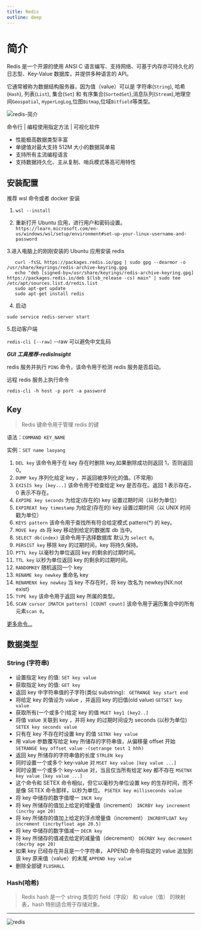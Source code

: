 ```yaml
---
title: Redis
outline: deep
---
```


# 简介

Redis 是一个开源的使用 ANSI C 语言编写、支持网络、可基于内存亦可持久化的日志型、Key-Value 数据库，并提供多种语言的 API。

它通常被称为数据结构服务器，因为值（value）可以是 字符串(`String`), 哈希(`Hash`), 列表(`List`), 集合(`Set`) 和 有序集合(`SortedSet`),消息队列(`Stream`),地理空间`Geospatial`, `HyperLogLog`,位图`Bitmap`,位域`Bitfield`等类型。

![redis-简介](/assets/images/redis-简介.png)

命令行 | 编程使用指定方法 | 可视化软件

- 性能极高数据类型丰富
- 单键值对最大支持 512M 大小的数据简单易
- 支持所有主流编程语言
- 支持数据持久化、主从复制、哨兵模式等高可用特性

## 安装配置

推荐 wsl 命令或者 docker 安装

1. `wsl --install`

2. 重新打开 Ubuntu 应用，进行用户和密码设置。
   `https://learn.microsoft.com/en-us/windows/wsl/setup/environment#set-up-your-linux-username-and-password`

3.进入电脑上的刚刚安装的 Ubuntu 应用安装 redis

```shell
   curl -fsSL https://packages.redis.io/gpg | sudo gpg --dearmor -o /usr/share/keyrings/redis-archive-keyring.gpg
   echo "deb [signed-by=/usr/share/keyrings/redis-archive-keyring.gpg] https://packages.redis.io/deb $(lsb_release -cs) main" | sudo tee /etc/apt/sources.list.d/redis.list
   sudo apt-get update
   sudo apt-get install redis
```

4. 启动

`sudo service redis-server start`

5.启动客户端

`redis-cli [--raw]` --raw 可以避免中文乱码

**_GUI 工具推荐-redisInsight_**

redis 服务并执行 `PING` 命令，该命令用于检测 redis 服务是否启动。

远程 redis 服务上执行命令

`redis-cli -h host -p port -a password`

## Key

> Redis 键命令用于管理 redis 的键

语法：`COMMAND KEY_NAME`

实例：`SET name laoyang`

1. `DEL key` 该命令用于在 key 存在时删除 key,如果删除成功则返回 1，否则返回 0。
2. `DUMP key` 序列化给定 key ，并返回被序列化的值。(不常用)
3. `EXISIS key [key...]` 该命令用于检查给定 key 是否存在。返回 1 表示存在，0 表示不存在。
4. `EXPIRE key seconds` 为给定(存在的) key 设置过期时间（以秒为单位）
5. `EXPIREAT key timestamp` 为给定(存在的) key 设置过期时间（以 UNIX 时间戳为单位）
6. `KEYS pattern` 该命令用于查找所有符合给定模式 pattern(\*) 的 key。
7. `MOVE key db` 将 key 移动到给定的数据库 db 当中。
8. `SELECT db(index)` 该命令用于选择数据库 默认为 `select 0`。
9. `PERSIST key` 移除 key 的过期时间，key 将持久保持。
10. `PTTL key` 以毫秒为单位返回 key 的剩余的过期时间。
11. `TTL key` 以秒为单位返回 key 的剩余的过期时间。
12. `RANDOMKEY` 随机返回一个 key
13. `RENAME key newkey` 重命名 key
14. `RENAMENX key newkey` 当 key 不存在时，将 key 改名为 newkey(NX:not exist)
15. `TYPE key` 该命令用于返回 key 所属的类型。
16. `SCAN cursor [MATCH pattern] [COUNT count]` 该命令用于遍历集合中的所有元素`scan 0`。

[更多命令...](https://redis.io/commands)

## 数据类型

### String (字符串)

- 设置指定 key 的值:
  `SET key value`
- 获取指定 key 的值:
  `GET key`
- 返回 key 中字符串值的子字符(类似 substring):
  `	GETRANGE key start end`
- 将给定 key 的值设为 value ，并返回 key 的旧值(old value)
  `GETSET key value`
- 获取所有(一个或多个)给定 key 的值
  `MGET key1 [key2..]`
- 将值 value 关联到 key ，并将 key 的过期时间设为 seconds (以秒为单位)
  `SETEX key seconds value`
- 只有在 key 不存在时设置 key 的值
  `SETNX key value`
- 用 value 参数覆写给定 key 所储存的字符串值，从偏移量 offset 开始
  `SETRANGE key offset value -(setrange test 1 hhh)`
- 返回 key 所储存的字符串值的长度
  `STRLEN key`
- 同时设置一个或多个 key-value 对
  `MSET key value [key value ...]`
- 同时设置一个或多个 key-value 对，当且仅当所有给定 key 都不存在
  `MSETNX key value [key value ...]`
- 这个命令和 SETEX 命令相似，但它以毫秒为单位设置 key 的生存时间，而不是像 SETEX 命令那样，以秒为单位。
  `PSETEX key milliseconds value`
- 将 key 中储存的数字值增一
  `INCR key`
- 将 key 所储存的值加上给定的增量值（increment）
  `INCRBY key increment (incrby age 20)`
- 将 key 所储存的值加上给定的浮点增量值（increment）
  `INCRBYFLOAT key increment (incrbyfloat age 20.5)`
- 将 key 中储存的数字值减一
  `DECR key`
- 将 key 所储存的值减去给定的减量值（decrement）
  `DECRBY key decrement (decrby age 20)`
- 如果 key 已经存在并且是一个字符串， APPEND 命令将指定的 value 追加到该 key 原来值（value）的末尾
  `APPEND key value`
- 删除全部键
  `FLUSHALL`

### Hash(哈希)

> Redis hash 是一个 string 类型的 field（字段） 和 value（值） 的映射表，hash 特别适合用于存储对象。

---

![redis](/assets/images/redis.png)
